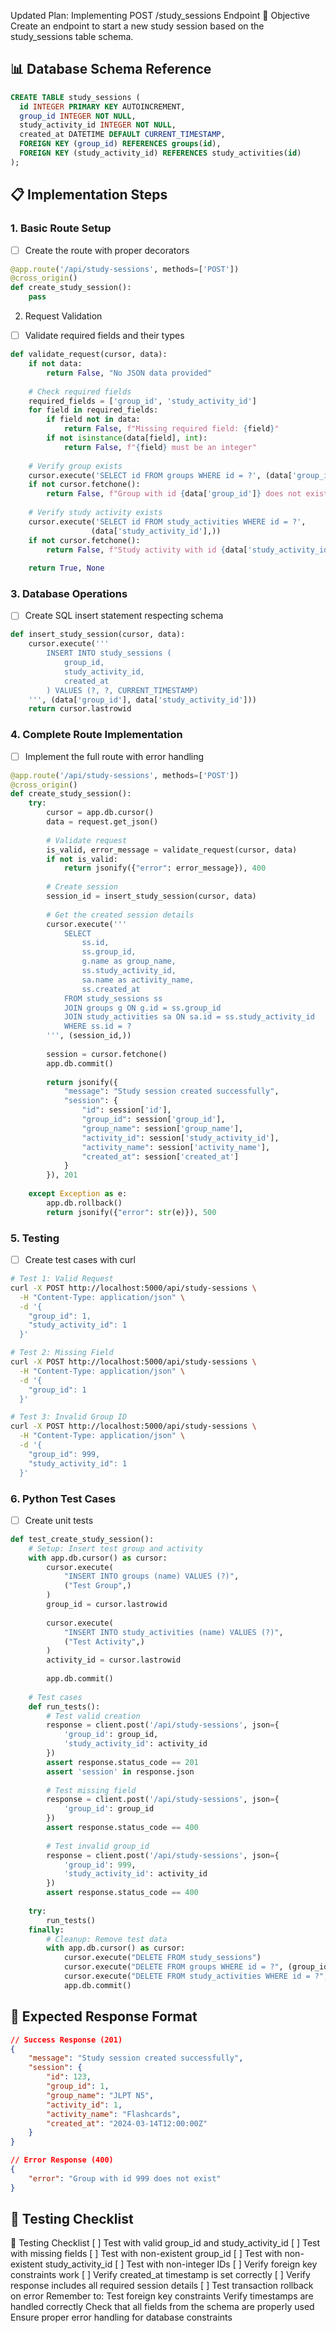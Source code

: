 Updated Plan: Implementing POST /study_sessions Endpoint
🎯 Objective
Create an endpoint to start a new study session based on the study_sessions table schema.

## 📊 Database Schema Reference
```sql
CREATE TABLE study_sessions (
  id INTEGER PRIMARY KEY AUTOINCREMENT,
  group_id INTEGER NOT NULL,
  study_activity_id INTEGER NOT NULL,
  created_at DATETIME DEFAULT CURRENT_TIMESTAMP,
  FOREIGN KEY (group_id) REFERENCES groups(id),
  FOREIGN KEY (study_activity_id) REFERENCES study_activities(id)
);
```

## 📋 Implementation Steps

### 1. Basic Route Setup

- [ ] Create the route with proper decorators
```python
@app.route('/api/study-sessions', methods=['POST'])
@cross_origin()
def create_study_session():
    pass
```
2. Request Validation

- [ ] Validate required fields and their types
```python
def validate_request(cursor, data):
    if not data:
        return False, "No JSON data provided"
    
    # Check required fields
    required_fields = ['group_id', 'study_activity_id']
    for field in required_fields:
        if field not in data:
            return False, f"Missing required field: {field}"
        if not isinstance(data[field], int):
            return False, f"{field} must be an integer"
    
    # Verify group exists
    cursor.execute('SELECT id FROM groups WHERE id = ?', (data['group_id'],))
    if not cursor.fetchone():
        return False, f"Group with id {data['group_id']} does not exist"
    
    # Verify study activity exists
    cursor.execute('SELECT id FROM study_activities WHERE id = ?', 
                  (data['study_activity_id'],))
    if not cursor.fetchone():
        return False, f"Study activity with id {data['study_activity_id']} does not exist"
    
    return True, None
```

### 3. Database Operations

- [ ] Create SQL insert statement respecting schema
```python
def insert_study_session(cursor, data):
    cursor.execute('''
        INSERT INTO study_sessions (
            group_id,
            study_activity_id,
            created_at
        ) VALUES (?, ?, CURRENT_TIMESTAMP)
    ''', (data['group_id'], data['study_activity_id']))
    return cursor.lastrowid
```

### 4. Complete Route Implementation

- [ ] Implement the full route with error handling
```python
@app.route('/api/study-sessions', methods=['POST'])
@cross_origin()
def create_study_session():
    try:
        cursor = app.db.cursor()
        data = request.get_json()
        
        # Validate request
        is_valid, error_message = validate_request(cursor, data)
        if not is_valid:
            return jsonify({"error": error_message}), 400
        
        # Create session
        session_id = insert_study_session(cursor, data)
        
        # Get the created session details
        cursor.execute('''
            SELECT 
                ss.id,
                ss.group_id,
                g.name as group_name,
                ss.study_activity_id,
                sa.name as activity_name,
                ss.created_at
            FROM study_sessions ss
            JOIN groups g ON g.id = ss.group_id
            JOIN study_activities sa ON sa.id = ss.study_activity_id
            WHERE ss.id = ?
        ''', (session_id,))
        
        session = cursor.fetchone()
        app.db.commit()
        
        return jsonify({
            "message": "Study session created successfully",
            "session": {
                "id": session['id'],
                "group_id": session['group_id'],
                "group_name": session['group_name'],
                "activity_id": session['study_activity_id'],
                "activity_name": session['activity_name'],
                "created_at": session['created_at']
            }
        }), 201
        
    except Exception as e:
        app.db.rollback()
        return jsonify({"error": str(e)}), 500
```

### 5. Testing

- [ ] Create test cases with curl
```bash
# Test 1: Valid Request
curl -X POST http://localhost:5000/api/study-sessions \
  -H "Content-Type: application/json" \
  -d '{
    "group_id": 1,
    "study_activity_id": 1
  }'

# Test 2: Missing Field
curl -X POST http://localhost:5000/api/study-sessions \
  -H "Content-Type: application/json" \
  -d '{
    "group_id": 1
  }'

# Test 3: Invalid Group ID
curl -X POST http://localhost:5000/api/study-sessions \
  -H "Content-Type: application/json" \
  -d '{
    "group_id": 999,
    "study_activity_id": 1
  }'
```

### 6. Python Test Cases

- [ ] Create unit tests
```python
def test_create_study_session():
    # Setup: Insert test group and activity
    with app.db.cursor() as cursor:
        cursor.execute(
            "INSERT INTO groups (name) VALUES (?)", 
            ("Test Group",)
        )
        group_id = cursor.lastrowid
        
        cursor.execute(
            "INSERT INTO study_activities (name) VALUES (?)", 
            ("Test Activity",)
        )
        activity_id = cursor.lastrowid
        
        app.db.commit()
    
    # Test cases
    def run_tests():
        # Test valid creation
        response = client.post('/api/study-sessions', json={
            'group_id': group_id,
            'study_activity_id': activity_id
        })
        assert response.status_code == 201
        assert 'session' in response.json
        
        # Test missing field
        response = client.post('/api/study-sessions', json={
            'group_id': group_id
        })
        assert response.status_code == 400
        
        # Test invalid group_id
        response = client.post('/api/study-sessions', json={
            'group_id': 999,
            'study_activity_id': activity_id
        })
        assert response.status_code == 400
    
    try:
        run_tests()
    finally:
        # Cleanup: Remove test data
        with app.db.cursor() as cursor:
            cursor.execute("DELETE FROM study_sessions")
            cursor.execute("DELETE FROM groups WHERE id = ?", (group_id,))
            cursor.execute("DELETE FROM study_activities WHERE id = ?", (activity_id,))
            app.db.commit()
```

## 📝 Expected Response Format
```json
// Success Response (201)
{
    "message": "Study session created successfully",
    "session": {
        "id": 123,
        "group_id": 1,
        "group_name": "JLPT N5",
        "activity_id": 1,
        "activity_name": "Flashcards",
        "created_at": "2024-03-14T12:00:00Z"
    }
}

// Error Response (400)
{
    "error": "Group with id 999 does not exist"
}
```

## 🧪 Testing Checklist
🧪 Testing Checklist
[ ] Test with valid group_id and study_activity_id
[ ] Test with missing fields
[ ] Test with non-existent group_id
[ ] Test with non-existent study_activity_id
[ ] Test with non-integer IDs
[ ] Verify foreign key constraints work
[ ] Verify created_at timestamp is set correctly
[ ] Verify response includes all required session details
[ ] Test transaction rollback on error
Remember to:
Test foreign key constraints
Verify timestamps are handled correctly
Check that all fields from the schema are properly used
Ensure proper error handling for database constraints